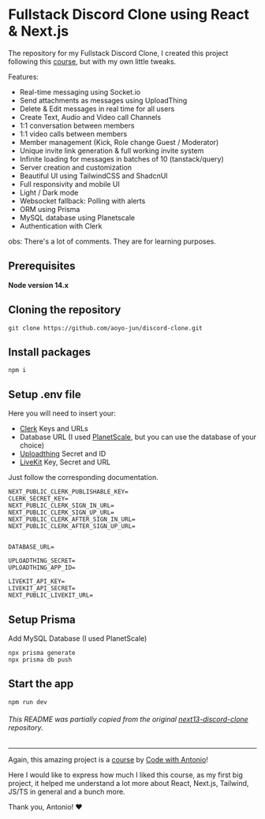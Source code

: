 # Fullstack Discord Clone using React & Next.js

The repository for my Fullstack Discord Clone, I created this project following this [course](https://www.youtube.com/watch?v=ZbX4Ok9YX94), but with my own little tweaks.

Features:

* Real-time messaging using Socket.io
* Send attachments as messages using UploadThing
* Delete & Edit messages in real time for all users
* Create Text, Audio and Video call Channels
* 1:1 conversation between members
* 1:1 video calls between members
* Member management (Kick, Role change Guest / Moderator)
* Unique invite link generation & full working invite system
* Infinite loading for messages in batches of 10 (tanstack/query)
* Server creation and customization
* Beautiful UI using TailwindCSS and ShadcnUI
* Full responsivity and mobile UI
* Light / Dark mode
* Websocket fallback: Polling with alerts
* ORM using Prisma
* MySQL database using Planetscale
* Authentication with Clerk

obs: There's a lot of comments. They are for learning purposes.

## Prerequisites
**Node version 14.x**
## Cloning the repository
```
git clone https://github.com/aoyo-jun/discord-clone.git
```
## Install packages
```
npm i
```
## Setup .env file
Here you will need to insert your:
* [Clerk](https://clerk.com/) Keys and URLs
* Database URL (I used [PlanetScale](https://planetscale.com/), but you can use the database of your choice)
* [Uploadthing](https://uploadthing.com/) Secret and ID
* [LiveKit](https://livekit.io/) Key, Secret and URL

Just follow the corresponding documentation.
```
NEXT_PUBLIC_CLERK_PUBLISHABLE_KEY=
CLERK_SECRET_KEY=
NEXT_PUBLIC_CLERK_SIGN_IN_URL=
NEXT_PUBLIC_CLERK_SIGN_UP_URL=
NEXT_PUBLIC_CLERK_AFTER_SIGN_IN_URL=
NEXT_PUBLIC_CLERK_AFTER_SIGN_UP_URL=


DATABASE_URL=

UPLOADTHING_SECRET=
UPLOADTHING_APP_ID=

LIVEKIT_API_KEY=
LIVEKIT_API_SECRET=
NEXT_PUBLIC_LIVEKIT_URL=
```
## Setup Prisma
Add MySQL Database (I used PlanetScale)
```
npx prisma generate
npx prisma db push
```
## Start the app
```
npm run dev
```
###### This README was partially copied from the original [next13-discord-clone](https://github.com/AntonioErdeljac/next13-discord-clone) repository.

___

Again, this amazing project is a [course](https://www.youtube.com/watch?v=ZbX4Ok9YX94) by [Code with Antonio](https://www.youtube.com/@codewithantonio)!

Here I would like to express how much I liked this course, as my first big project, it helped me understand a lot more about React, Next.js, Tailwind, JS/TS in general and a bunch more.

Thank you, Antonio! ❤️
